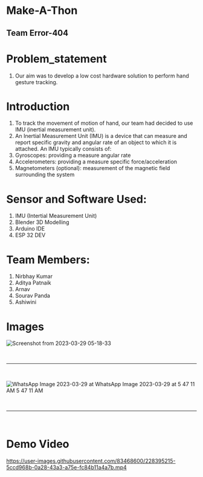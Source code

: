 # Make-A-Thon
## Team Error-404

# Problem_statement
1. Our aim was to develop a low cost hardware solution to perform hand gesture tracking. 

# Introduction
1. To track the movement of motion of hand, our team had decided to use IMU (inertial measurement unit). 
2. An Inertial Measurement Unit (IMU) is a device that can measure and report specific gravity and angular rate of an object to which it is attached. An IMU typically consists of:
3. Gyroscopes: providing a measure angular rate
4. Accelerometers: providing a measure specific force/acceleration
5. Magnetometers (optional): measurement of the magnetic field surrounding the system

# Sensor and Software Used:
1. IMU (Intertial Measurement Unit)
2. Blender 3D Modelling 
3. Arduino IDE
4. ESP 32 DEV

# Team Members:
1. Nirbhay Kumar
2. Aditya Patnaik
3. Arnav
4. Sourav Panda
5. Ashiwini 

# Images 

![Screenshot from 2023-03-29 05-18-33](https://user-images.githubusercontent.com/83468600/228393473-b9f65781-64e4-46a0-bd3e-39e018edd6c8.png)

<br>
<hr>
<br>

![WhatsApp Image 2023-03-29 at ![WhatsApp Image 2023-03-29 at 5 47 11 AM](https://user-images.githubusercontent.com/83468600/228394887-5b452b82-3f8f-47ed-8d34-9613baa964d8.jpeg)
5 47 11 AM](https://user-images.githubusercontent.com/83468600/228394854-d3ea29cb-0cbf-447b-84f0-07f7f5239e81.jpeg)

<br>
<hr>
<br>

# Demo Video
https://user-images.githubusercontent.com/83468600/228395215-5ccd968b-0a28-43a3-a75e-fc84b11a4a7b.mp4


